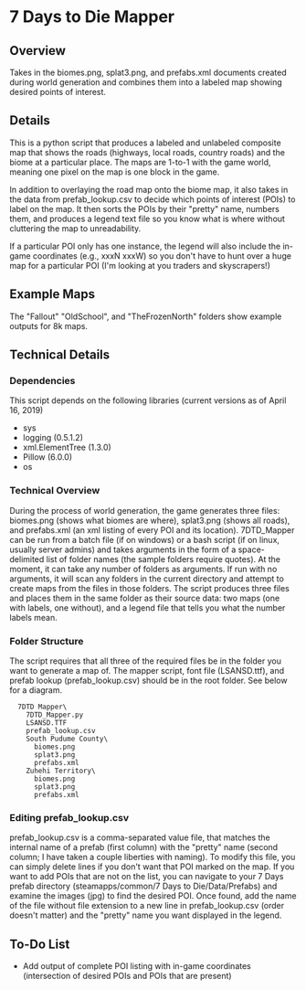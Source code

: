 # 7 Days to Die Mapper
## Overview
Takes in the biomes.png, splat3.png, and prefabs.xml documents created during world generation and combines them into a labeled map showing desired points of interest.

## Details
This is a python script that produces a labeled and unlabeled composite map that shows the roads (highways, local roads, country roads) and the biome at a particular place. The maps are 1-to-1 with the game world, meaning one pixel on the map is one block in the game. 

In addition to overlaying the road map onto the biome map, it also takes in the data from prefab_lookup.csv to decide which points of interest (POIs) to label on the map. It then sorts the POIs by their "pretty" name, numbers them, and produces a legend text file so you know what is where without cluttering the map to unreadability.

If a particular POI only has one instance, the legend will also include the in-game coordinates (e.g., xxxN xxxW) so you don't have to hunt over a huge map for a particular POI (I'm looking at you traders and skyscrapers!)

## Example Maps
The "Fallout" "OldSchool", and "TheFrozenNorth" folders show example outputs for 8k maps.

## Technical Details
### Dependencies
This script depends on the following libraries (current versions as of April 16, 2019)
* sys
* logging (0.5.1.2)
* xml.ElementTree (1.3.0)
* Pillow (6.0.0)
* os
### Technical Overview
During the process of world generation, the game generates three files: biomes.png (shows what biomes are where), splat3.png (shows all roads), and prefabs.xml (an xml listing of every POI and its location). 7DTD_Mapper can be run from a batch file (if on windows) or a bash script (if on linux, usually server admins) and takes arguments in the form of a space-delimited list of folder names (the sample folders require quotes). At the moment, it can take any number of folders as arguments. If run with no arguments, it will scan any folders in the current directory and attempt to create maps from the files in those folders. The script produces three files and places them in the same folder as their source data: two maps (one with labels, one without), and a legend file that tells you what the number labels mean.

### Folder Structure
The script requires that all three of the required files be in the folder you want to generate a map of. The mapper script, font file (LSANSD.ttf), and prefab lookup (prefab_lookup.csv) should be in the root folder. See below for a diagram.
```
  7DTD Mapper\
    7DTD_Mapper.py
    LSANSD.TTF
    prefab_lookup.csv
    South Pudume County\
      biomes.png
      splat3.png
      prefabs.xml
    Zuhehi Territory\
      biomes.png
      splat3.png
      prefabs.xml
```
### Editing prefab_lookup.csv
prefab_lookup.csv is a comma-separated value file, that matches the internal name of a prefab (first column) with the "pretty" name (second column; I have taken a couple liberties with naming). To modify this file, you can simply delete lines if you don't want that POI marked on the map. If you want to add POIs that are not on the list, you can navigate to your 7 Days prefab directory (steamapps/common/7 Days to Die/Data/Prefabs) and examine the images (jpg) to find the desired POI. Once found, add the name of the file without file extension to a new line in prefab_lookup.csv (order doesn't matter) and the "pretty" name you want displayed in the legend.

## To-Do List
* Add output of complete POI listing with in-game coordinates (intersection of desired POIs and POIs that are present)
